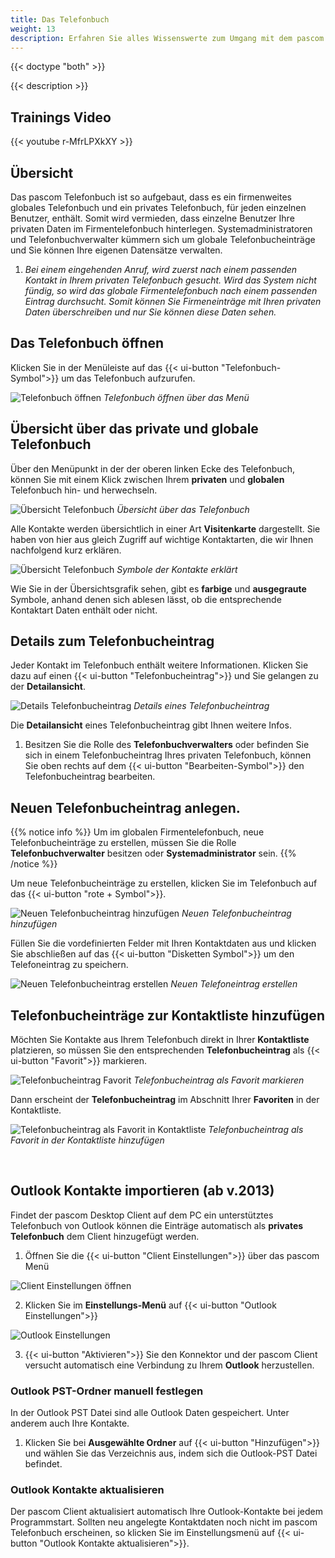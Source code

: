```yaml
---
title: Das Telefonbuch
weight: 13
description: Erfahren Sie alles Wissenswerte zum Umgang mit dem pascom Telefonbuch
---
```


{{< doctype "both" >}}
 
{{< description >}}

## Trainings Video

{{< youtube r-MfrLPXkXY  >}} 


## Übersicht


Das pascom Telefonbuch ist so aufgebaut, dass es ein firmenweites globales Telefonbuch und ein privates Telefonbuch, für jeden einzelnen Benutzer, enthält. Somit wird vermieden, dass einzelne Benutzer Ihre privaten Daten im Firmentelefonbuch hinterlegen. Systemadministratoren und Telefonbuchverwalter kümmern sich um globale Telefonbucheinträge und Sie können Ihre eigenen Datensätze verwalten. 

1. *Bei einem eingehenden Anruf, wird zuerst nach einem passenden Kontakt in Ihrem privaten Telefonbuch gesucht. Wird das System nicht fündig, so wird das globale Firmentelefonbuch nach einem passenden Eintrag durchsucht. Somit können Sie Firmeneinträge mit Ihren privaten Daten überschreiben und nur Sie können diese Daten sehen.* 

## Das Telefonbuch öffnen

Klicken Sie in der Menüleiste auf das {{< ui-button "Telefonbuch-Symbol">}} um das Telefonbuch aufzurufen.

![Telefonbuch öffnen](open_phonebook.jpg)
*Telefonbuch öffnen über das Menü*
</br>

## Übersicht über das private und globale Telefonbuch

Über den Menüpunkt in der der oberen linken Ecke des Telefonbuch, können Sie mit einem Klick zwischen Ihrem **privaten** und **globalen** Telefonbuch hin- und herwechseln. 


![Übersicht Telefonbuch](overview_phonebook.de.jpg)
*Übersicht über das Telefonbuch*
</br>

Alle Kontakte werden übersichtlich in einer Art **Visitenkarte** dargestellt. Sie haben von hier aus gleich Zugriff auf wichtige Kontaktarten, die wir Ihnen nachfolgend kurz erklären. 

![Übersicht Telefonbuch](symbols_phonebook.de.jpg)
*Symbole der Kontakte erklärt*
</br>

Wie Sie in der Übersichtsgrafik sehen, gibt es **farbige** und **ausgegraute** Symbole, anhand denen sich ablesen lässt, ob die entsprechende Kontaktart Daten enthält oder nicht. 

## Details zum Telefonbucheintrag

Jeder Kontakt im Telefonbuch enthält weitere Informationen. Klicken Sie dazu auf einen {{< ui-button "Telefonbucheintrag">}} und Sie gelangen zu der **Detailansicht**.

![Details Telefonbucheintrag](details_phonebook.de.jpg)
*Details eines Telefonbucheintrag*
</br>

Die **Detailansicht** eines Telefonbucheintrag gibt Ihnen weitere Infos. 

1. Besitzen Sie die Rolle des **Telefonbuchverwalters** oder befinden Sie sich in einem Telefonbucheintrag Ihres privaten Telefonbuch, können Sie oben rechts auf dem {{< ui-button "Bearbeiten-Symbol">}} den Telefonbucheintrag bearbeiten. 

## Neuen Telefonbucheintrag anlegen.

{{% notice info %}}
Um im globalen Firmentelefonbuch, neue Telefonbucheinträge zu erstellen, müssen Sie die Rolle **Telefonbuchverwalter** besitzen oder **Systemadministrator** sein.
{{% /notice %}}

Um neue Telefonbucheinträge zu erstellen, klicken Sie im Telefonbuch auf das {{< ui-button "rote + Symbol">}}.

![Neuen Telefonbucheintrag hinzufügen](addnew_phonebook.de.jpg)
*Neuen Telefonbucheintrag hinzufügen*
</br>

Füllen Sie die vordefinierten Felder mit Ihren Kontaktdaten aus und klicken Sie abschließen auf das {{< ui-button "Disketten Symbol">}} um den Telefoneintrag zu speichern. 

![Neuen Telefonbucheintrag erstellen](create_phonebook.jpg)
*Neuen Telefoneintrag erstellen*
</br>


## Telefonbucheinträge zur Kontaktliste hinzufügen

Möchten Sie Kontakte aus Ihrem Telefonbuch direkt in Ihrer **Kontaktliste** platzieren, so müssen Sie den entsprechenden **Telefonbucheintrag** als {{< ui-button "Favorit">}} markieren.

![Telefonbucheintrag Favorit](add_favorit.jpg)
*Telefonbucheintrag als Favorit markieren*

Dann erscheint der **Telefonbucheintrag** im Abschnitt Ihrer **Favoriten** in der Kontaktliste.

![Telefonbucheintrag als Favorit in Kontaktliste](favorit_in_contactlist.jpg)
*Telefonbucheintrag als Favorit in der Kontaktliste hinzufügen*

<br />

## Outlook Kontakte importieren (ab v.2013)

Findet der pascom Desktop Client auf dem PC ein unterstütztes Telefonbuch von Outlook können die Einträge automatisch als **privates Telefonbuch** dem Client hinzugefügt werden.

1. Öffnen Sie die {{< ui-button "Client Einstellungen">}} über das pascom Menü


![Client Einstellungen öffnen](open_clientsettings.jpg)
</br>

2. Klicken Sie im **Einstellungs-Menü** auf {{< ui-button "Outlook Einstellungen">}}


![Outlook Einstellungen](outlook_settings.de.jpg)
</br>

3. {{< ui-button "Aktivieren">}} Sie den Konnektor und der pascom Client versucht automatisch eine Verbindung zu Ihrem **Outlook** herzustellen.

### Outlook PST-Ordner manuell festlegen

In der Outlook PST Datei sind alle Outlook Daten gespeichert. Unter anderem auch Ihre Kontakte.

1. Klicken Sie bei **Ausgewählte Ordner** auf {{< ui-button "Hinzufügen">}} und wählen Sie das Verzeichnis aus, indem sich die Outlook-PST Datei befindet.

### Outlook Kontakte aktualisieren

Der pascom Client aktualisiert automatisch Ihre Outlook-Kontakte bei jedem Programmstart. Sollten neu angelegte Kontaktdaten noch nicht im pascom Telefonbuch erscheinen, so klicken Sie im Einstellungsmenü auf {{< ui-button "Outlook Kontakte aktualisieren">}}.  

<br />